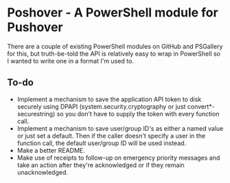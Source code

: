 # Poshover - A PowerShell module for Pushover

There are a couple of existing PowerShell modules on GitHub and PSGallery for this, but truth-be-told the API is relatively easy to wrap in PowerShell so I wanted to write one in a format I'm used to.

## To-do
 
 - Implement a mechanism to save the application API token to disk securely using DPAPI (system.security.cryptography or just convert*-securestring) so you don't have to supply the token with every function call.
 - Implement a mechanism to save user/group ID's as either a named value or just set a default. Then if the caller doesn't specify a user in the function call, the default user/group ID will be used instead.
 - Make a better README.
 - Make use of receipts to follow-up on emergency priority messages and take an action after they're acknowledged or if they remain unacknowledged.
